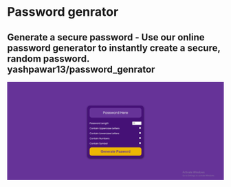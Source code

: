 # Password genrator

## Generate a secure password - Use our online password generator to instantly create a secure, random password. yashpawar13/password_genrator

![](img/password_genarator.jpg)
